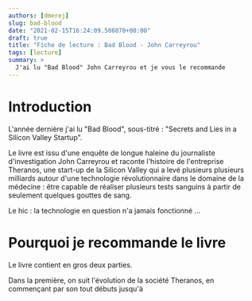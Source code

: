```yaml
---
authors: [dmerej]
slug: bad-blood
date: "2021-02-15T16:24:09.506070+00:00"
draft: true
title: "Fiche de lecture : Bad Blood - John Carreyrou"
tags: [lecture]
summary: >
  J'ai lu "Bad Blood" John Carreyrou et je vous le recommande
---
```


# Introduction

L'année dernière j'ai lu "Bad Blood", sous-titré : "Secrets and Lies in a Silicon Valley Startup".

Le livre est issu d'une enquête de longue haleine du journaliste d'investigation John Carreyrou et
raconte l'histoire de l'entreprise Theranos, une start-up de la Silicon
Valley qui a levé plusieurs plusieurs milliards autour d'une technologie
révolutionnaire dans le domaine de la médecine : être capable de réaliser
plusieurs tests sanguins à partir de seulement quelques gouttes de sang.

Le hic : la technologie en question n'a jamais fonctionné ...

# Pourquoi je recommande le livre

Le livre contient en gros deux parties.

Dans la première, on suit l'évolution de la société Theranos, en commençant par son tout débuts jusqu'à

